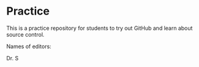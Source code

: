 # Practice
This is a practice repository for students to try out GitHub and learn about source control.

Names of editors:

Dr. S
